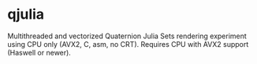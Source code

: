 # qjulia

Multithreaded and vectorized Quaternion Julia Sets rendering experiment using CPU only (AVX2, C, asm, no CRT). Requires CPU with AVX2 support (Haswell or newer).
